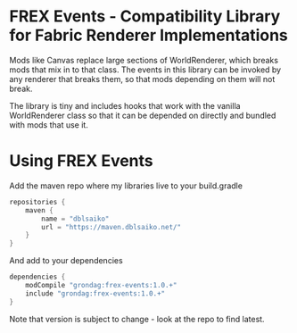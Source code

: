# FREX Events - Compatibility Library for Fabric Renderer Implementations

Mods like Canvas replace large sections of WorldRenderer, which breaks mods that mix in to that class. 
The events in this library can be invoked by any renderer that breaks them, so that mods depending on them
will not break.

The library is tiny and includes hooks that work with the vanilla WorldRenderer class so that it can be 
depended on directly and bundled with mods that use it.

# Using FREX Events

Add the maven repo where my libraries live to your build.gradle

```gradle
repositories {
    maven {
    	name = "dblsaiko"
    	url = "https://maven.dblsaiko.net/"
    }
}
```

And add to your dependencies

```gradle
dependencies {
	modCompile "grondag:frex-events:1.0.+"
	include "grondag:frex-events:1.0.+"
}
```

Note that version is subject to change - look at the repo to find latest.
